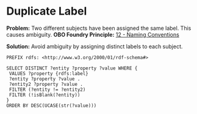 # Duplicate Label

**Problem:** Two different subjects have been assigned the same label. This causes ambiguity.
**OBO Foundry Principle:** [12 - Naming Conventions](http://www.obofoundry.org/principles/fp-012-naming-conventions.html)

**Solution:** Avoid ambiguity by assigning distinct labels to each subject.

```sparql
PREFIX rdfs: <http://www.w3.org/2000/01/rdf-schema#>

SELECT DISTINCT ?entity ?property ?value WHERE {
 VALUES ?property {rdfs:label}
 ?entity ?property ?value .
 ?entity2 ?property ?value .
 FILTER (?entity != ?entity2)
 FILTER (!isBlank(?entity))
}
ORDER BY DESC(UCASE(str(?value)))
```
